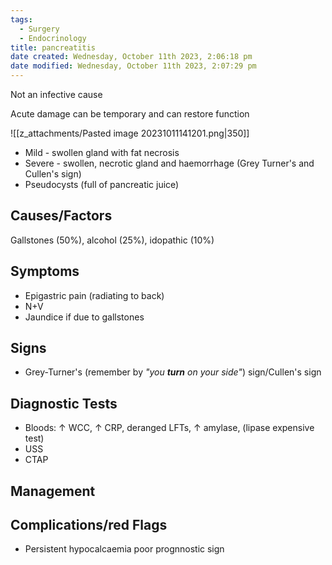 ```yaml
---
tags:
  - Surgery
  - Endocrinology
title: pancreatitis
date created: Wednesday, October 11th 2023, 2:06:18 pm
date modified: Wednesday, October 11th 2023, 2:07:29 pm
---
```

Not an infective cause

Acute damage can be temporary and can restore function

![[z_attachments/Pasted image 20231011141201.png|350]]

 - Mild - swollen gland with fat necrosis
- Severe - swollen, necrotic gland and haemorrhage (Grey Turner's and Cullen's sign)
- Pseudocysts (full of pancreatic juice)
## Causes/Factors

Gallstones (50%), alcohol (25%), idopathic (10%)

## Symptoms

- Epigastric pain (radiating to back)
- N+V
- Jaundice if due to gallstones

## Signs
- Grey-Turner's (remember by _"you **turn** on your side"_) sign/Cullen's sign

## Diagnostic Tests

- Bloods: $\uparrow$ WCC, $\uparrow$ CRP, deranged LFTs, $\uparrow$ amylase, (lipase expensive test)
- USS
- CTAP 

## Management

## Complications/red Flags
- Persistent hypocalcaemia poor prognnostic sign
